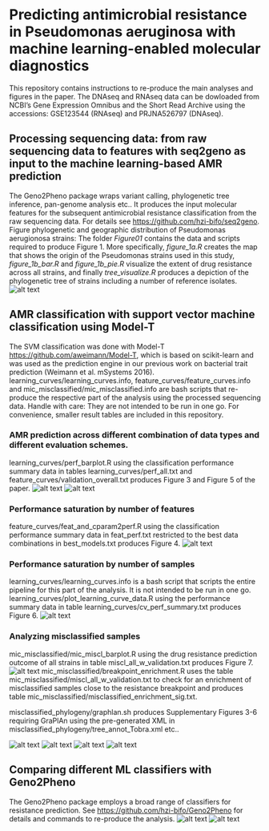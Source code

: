 # Predicting antimicrobial resistance in Pseudomonas aeruginosa with machine learning-enabled molecular diagnostics
This repository contains instructions to re-produce the main analyses and figures in the paper. The DNAseq and RNAseq data can be dowloaded from NCBI’s Gene Expression Omnibus and the Short Read Archive using the accessions: GSE123544 (RNAseq) and PRJNA526797 (DNAseq).
## Processing sequencing data: from raw sequencing data to features with seq2geno as input to the machine learning-based AMR prediction 
The Geno2Pheno package wraps variant calling, phylogenetic tree inference, pan-genome analysis etc.. It produces the input molecular features for the subsequent antimicrobial resistance classification from the raw sequencing data. For details see https://github.com/hzi-bifo/seq2geno.  
Figure phylogenetic and geographic distribution of Pseudomonas aerugionosa strains:
The folder *Figure01* contains the data and scripts required to produce Figure 1. More specifically, *figure_1a.R* creates the map that shows the origin of the Pseudomonas strains used in this study, *figure_1b_bar.R* and *figure_1b_pie.R* visualize the extent of drug resistance across all strains, and finally *tree_visualize.R* produces a depiction of the phylogenetic tree of strains including a number of reference isolates.  
![alt text](https://github.com/hzi-bifo/Fighting_PA_AMR_paper/blob/master/figure01/Pseudomonas_fig01_v8.png)
## AMR classification with support vector machine classification using Model-T
The SVM classification was done with Model-T https://github.com/aweimann/Model-T, which is based on scikit-learn and was used as the prediction engine in our previous work on bacterial trait prediction (Weimann et al. mSystems 2016).
learning_curves/learning_curves.info, feature_curves/feature_curves.info and mic_misclassified/mic_misclassified.info are bash scripts that re-produce the respective part of the analysis using the processed sequencing data. Handle with care: They are not intended to be run in one go. For convenience, smaller result tables are included in this repository. 
### AMR prediction across different combination of data types and different evaluation schemes.
learning_curves/perf_barplot.R using the classification performance summary data in tables learning_curves/perf_all.txt and feature_curves/validation_overall.txt produces Figure 3 and Figure 5 of the paper.
![alt text](https://github.com/hzi-bifo/Fighting_PA_AMR_paper/blob/master/learning_curves/cv_acc_standardcv_barplot_all_measures.png)
![alt text](https://github.com/hzi-bifo/Fighting_PA_AMR_paper/blob/master/learning_curves/cv_acc_standard_vs_blockcv_boxplot_all.png)
### Performance saturation by number of features
feature_curves/feat_and_cparam2perf.R using the classification performance summary data in feat_perf.txt restricted to the best data combinations in best_models.txt produces Figure 4. 
![alt text](https://github.com/hzi-bifo/Fighting_PA_AMR_paper/blob/master/feature_curves/c-param_vs_perf.png)
### Performance saturation by number of samples
learning_curves/learning_curves.info is a bash script that scripts the entire pipeline for this part of the analysis. It is not intended to be run in one go.
learning_curves/plot_learning_curve_data.R using the performance summary data in table learning_curves/cv_perf_summary.txt produces Figure 6.
![alt text](https://github.com/hzi-bifo/Fighting_PA_AMR_paper/blob/master/learning_curves/learning_curve_selected.png)
### Analyzing misclassified samples
mic_misclassified/mic_miscl_barplot.R using the drug resistance prediction outcome of all strains in table miscl_all_w_validation.txt produces Figure 7. 
![alt text](https://github.com/hzi-bifo/Fighting_PA_AMR_paper/blob/master/mic_misclassified/mic_vs_miscl_selected.png)
mic_misclassified/breakpoint_enrichment.R uses the table mic_misclassified/miscl_all_w_validation.txt to check for an enrichment of misclassified samples close to the resistance breakpoint and produces table mic_misclassified/misclassified_enrichment_sig.txt. 

misclassified_phylogeny/graphlan.sh produces Supplementary Figures 3-6 requiring GraPlAn using the pre-generated XML in misclassified_phylogeny/tree_annot_Tobra.xml etc..

![alt text](https://github.com/hzi-bifo/Fighting_PA_AMR_paper/blob/master/misclassified_phylogeny/tree_cefta.png)
![alt text](https://github.com/hzi-bifo/Fighting_PA_AMR_paper/blob/master/misclassified_phylogeny/tree_cipro.png)
![alt text](https://github.com/hzi-bifo/Fighting_PA_AMR_paper/blob/master/misclassified_phylogeny/tree_mero.png)
![alt text](https://github.com/hzi-bifo/Fighting_PA_AMR_paper/blob/master/misclassified_phylogeny/tree_tobra.png)
## Comparing different ML classifiers with Geno2Pheno
The Geno2Pheno package employs a broad range of classifiers for resistance prediction. See https://github.com/hzi-bifo/Geno2Pheno for details and commands to re-produce the analysis.
![alt text](https://github.com/hzi-bifo/Fighting_PA_AMR_paper/blob/master/ml_classifier_comparison/Sup_Fig_1_classifier_comparison.png)
![alt text](https://github.com/hzi-bifo/Fighting_PA_AMR_paper/blob/master/ml_classifier_comparison/Sup_Fig_2_classifier_comparison_validation.png)
